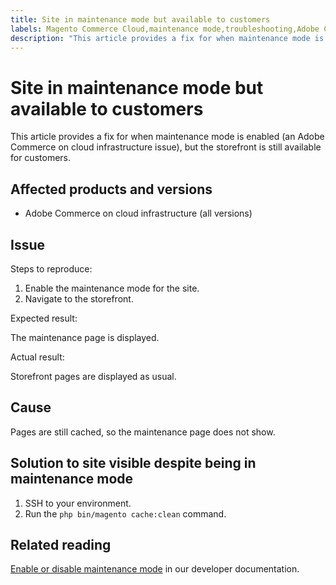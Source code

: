```yaml
---
title: Site in maintenance mode but available to customers
labels: Magento Commerce Cloud,maintenance mode,troubleshooting,Adobe Commerce,cloud infrastructure
description: "This article provides a fix for when maintenance mode is enabled (an Adobe Commerce on cloud infrastructure issue), but the storefront is still available for customers."
---
```


# Site in maintenance mode but available to customers

This article provides a fix for when maintenance mode is enabled (an Adobe Commerce on cloud infrastructure issue), but the storefront is still available for customers.

## Affected products and versions

* Adobe Commerce on cloud infrastructure (all versions)

## Issue

<span class="wysiwyg-underline">Steps to reproduce:</span>

1. Enable the maintenance mode for the site.
1. Navigate to the storefront.

<span class="wysiwyg-underline">Expected result:</span>

The maintenance page is displayed.

<span class="wysiwyg-underline">Actual result:</span>

Storefront pages are displayed as usual.

## Cause

Pages are still cached, so the maintenance page does not show.

## Solution to site visible despite being in maintenance mode

1. SSH to your environment.
1. Run the `php bin/magento cache:clean` command.

## Related reading

[Enable or disable maintenance mode](https://devdocs.magento.com/guides/v2.3/install-gde/install/cli/install-cli-subcommands-maint.html) in our developer documentation.